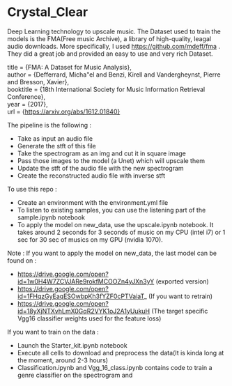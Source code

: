 # Crystal_Clear
Deep Learning technology to upscale music.
The Dataset used to train the models is the FMA(Free music Archive), a library of high-quality, leagal audio downloads.
More specifically, I used https://github.com/mdeff/fma . They did a great job and provided an easy to use and very rich Dataset.  

  title = {FMA: A Dataset for Music Analysis},  
  author = {Defferrard, Micha\"el and Benzi, Kirell and Vandergheynst, Pierre and Bresson, Xavier},  
  booktitle = {18th International Society for Music Information Retrieval Conference},  
  year = {2017},  
  url = {https://arxiv.org/abs/1612.01840}  

The pipeline is the following : 

- Take as input an audio file  
- Generate the stft of this file  
- Take the spectrogram as an img and cut it in square image  
- Pass those images to the model (a Unet) which will upscale them  
- Update the stft of the audio file with the new spectrogram  
- Create the reconstructed audio file with inverse stft  

To use this repo :

- Create an environment with the environment.yml file  
- To listen to existing samples, you can use the listening part of the sample.ipynb notebook  
- To apply the model on new_data, use the upscale.ipynb notebook. It takes around 2 seconds for 3 seconds of music on my CPU   (intel i7) or 1 sec for 30 sec of musics on my GPU (nvidia 1070).  

Note : If you want to apply the model on new_data, the last model can be found on :
- https://drive.google.com/open?id=1w0H4W7ZCVJARe9rokfMCOOZn4yJXn3yY (exported version)
- https://drive.google.com/open?id=1FHqzGyEaqESOwbpKh3fYZF0cPTVaiaT_ (If you want to retrain)
- https://drive.google.com/open?id=18yXjNTXvhLmX0GqR2VYK1oJ2A1yUukuH (The target specific Vgg16 classifier weights used for the feature loss)

If you want to train on the data :
- Launch the Starter_kit.ipynb notebook
- Execute all cells to download and preprocess the data(It is kinda long at the moment, around 2-3 hours)
- Classification.ipynb and Vgg_16_class.ipynb contains code to train a genre classifier on the spectrogram and 




